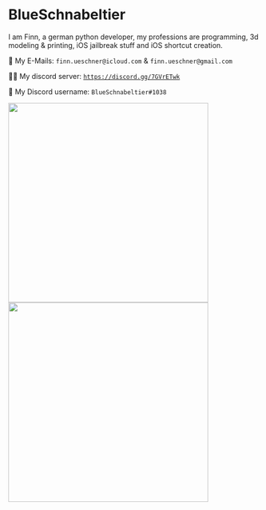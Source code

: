 # BlueSchnabeltier
I am Finn, a german python developer, my professions are programming, 3d modeling & printing, iOS jailbreak stuff and iOS shortcut creation.

📧 My E-Mails: `finn.ueschner@icloud.com` & `finn.ueschner@gmail.com`

👨‍💻 My discord server: [`https://discord.gg/7GVrETwk`](https://discord.gg/7GVrETwk)

💬 My Discord username: `BlueSchnabeltier#1038`

<img align="" width="400px" src="https://github-readme-stats-one-rosy.vercel.app/api?username=blueschnabeltier&hide_title=true&hide_border=true&show_icons=true&count_private=true&line_height=21&theme=radical"/>
<img align="" width="400px" src="https://github-readme-stats-one-rosy.vercel.app/api/top-langs/?username=blueschnabeltier&hide_title=true&hide_border=true&layout=compact&hide=html&theme=radical"/>
